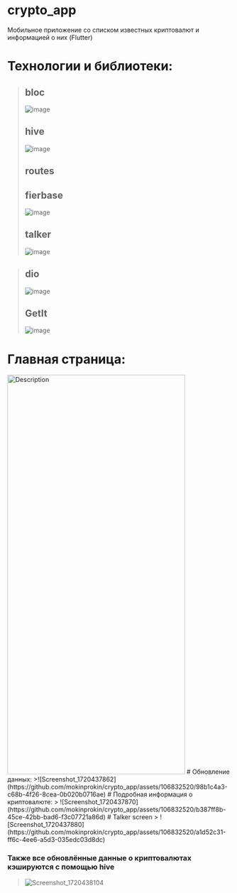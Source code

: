 # crypto_app
Мобильное приложение со списком известных криптовалют и информацией о них (Flutter)
# Технологии и библиотеки:
> ## bloc
> ![image](https://github.com/mokinprokin/crypto_app/assets/106832520/194a152d-62aa-4379-9a9c-716d533df295)
> ## hive
> ![image](https://github.com/mokinprokin/crypto_app/assets/106832520/402655a2-1c34-438d-9f93-a8f7f6e3d444)
> ## routes
> ## fierbase
> ![image](https://github.com/mokinprokin/crypto_app/assets/106832520/97e44ccf-711a-4b2c-a1aa-18198fc3a95f)
> ## talker
>![image](https://github.com/mokinprokin/crypto_app/assets/106832520/49673db5-49a1-44e5-907c-28010aa3b003)

> ## dio
> ![image](https://github.com/mokinprokin/crypto_app/assets/106832520/4aaa6b02-356d-42d1-8dea-4e9bfa9158a9)
> ## GetIt
> ![image](https://github.com/mokinprokin/crypto_app/assets/106832520/5599c191-d767-46e3-8a00-fe3cd9cc95e1)
# Главная страница:
<img src="https://github.com/mokinprokin/crypto_app/assets/106832520/417379de-ac24-42c7-842c-837bcc549ca6" alt="Description" width="400" height="900">
# Обновление данных:
>![Screenshot_1720437862](https://github.com/mokinprokin/crypto_app/assets/106832520/98b1c4a3-c68b-4f26-8cea-0b020b0716ae)
# Подробная информация о криптовалюте:
> ![Screenshot_1720437870](https://github.com/mokinprokin/crypto_app/assets/106832520/b387ff8b-45ce-42bb-bad6-f3c07721a86d)
# Talker screen
> ![Screenshot_1720437880](https://github.com/mokinprokin/crypto_app/assets/106832520/a1d52c31-ff6c-4ee6-a5d3-035edc03d8dc)

### Также все обновлённые данные о криптовалютах кэшируются с помощью **hive**
>![Screenshot_1720438104](https://github.com/mokinprokin/crypto_app/assets/106832520/92f03203-6af1-4375-ad74-1fbc59481319)
